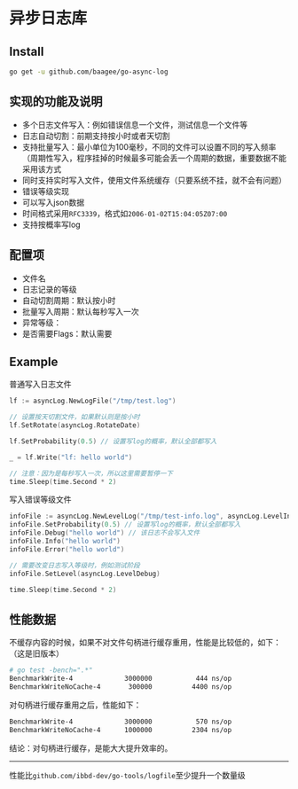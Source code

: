 # 异步日志库

## Install

```sh
go get -u github.com/baagee/go-async-log
```

## 实现的功能及说明

- 多个日志文件写入：例如错误信息一个文件，测试信息一个文件等
- 日志自动切割：前期支持按小时或者天切割
- 支持批量写入：最小单位为100毫秒，不同的文件可以设置不同的写入频率（周期性写入，程序挂掉的时候最多可能会丢一个周期的数据，重要数据不能采用该方式
- 同时支持实时写入文件，使用文件系统缓存（只要系统不挂，就不会有问题）
- 错误等级实现
- 可以写入json数据
- 时间格式采用`RFC3339`，格式如`2006-01-02T15:04:05Z07:00`
- 支持按概率写log

## 配置项

- 文件名
- 日志记录的等级
- 自动切割周期：默认按小时
- 批量写入周期：默认每秒写入一次
- 异常等级：
- 是否需要Flags：默认需要

## Example

普通写入日志文件

```go
lf := asyncLog.NewLogFile("/tmp/test.log")

// 设置按天切割文件，如果默认则是按小时
lf.SetRotate(asyncLog.RotateDate)

lf.SetProbability(0.5) // 设置写log的概率，默认全部都写入

_ = lf.Write("lf: hello world")

// 注意：因为是每秒写入一次，所以这里需要暂停一下
time.Sleep(time.Second * 2)

```

写入错误等级文件

```go
infoFile := asyncLog.NewLevelLog("/tmp/test-info.log", asyncLog.LevelInfo)  // 只有Info级别或者以上级别的日志才会被记录
infoFile.SetProbability(0.5) // 设置写log的概率，默认全部都写入
infoFile.Debug("hello world") // 该日志不会写入文件
infoFile.Info("hello world")
infoFile.Error("hello world")

// 需要改变日志写入等级时，例如测试阶段
infoFile.SetLevel(asyncLog.LevelDebug)

time.Sleep(time.Second * 2)
```

## 性能数据

不缓存内容的时候，如果不对文件句柄进行缓存重用，性能是比较低的，如下：（这是旧版本）

```sh
# go test -bench=".*"
BenchmarkWrite-4          	 3000000	       444 ns/op
BenchmarkWriteNoCache-4   	  300000	      4400 ns/op
```

对句柄进行缓存重用之后，性能如下：

```sh
BenchmarkWrite-4          	 3000000	       570 ns/op
BenchmarkWriteNoCache-4   	 1000000	      2304 ns/op
```

结论：对句柄进行缓存，是能大大提升效率的。

-------

性能比`github.com/ibbd-dev/go-tools/logfile`至少提升一个数量级

